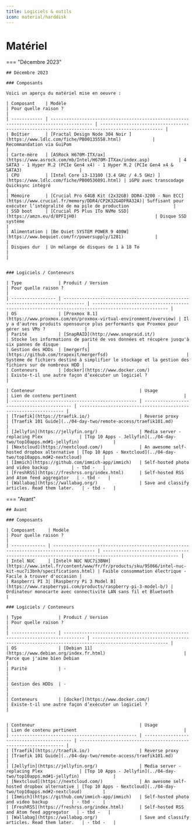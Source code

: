```yaml
---
title: Logiciels & outils
icon: material/harddisk
---
```


# Matériel

=== "Décembre 2023"

    ## Décembre 2023

    ### Composants

    Voici un aperçu du matériel mise en oeuvre :

    | Composant    | Modèle                                                                                 | Pour quelle raison ?                                                                           |
    | ------------ | -------------------------------------------------------------------------------------- | ---------------------------------------------------------------------------------------------- |
    | Boîtier      | [Fractal Design Node 304 Noir ](https://www.ldlc.com/fiche/PB00135558.html)            | Recommandation via GuiPom                                                                      |
    | Carte-mère   | [ASRock H670M-ITX/ax](https://www.asrock.com/mb/Intel/H670M-ITXax/index.asp)           | 4 SATA3 - 1 Hyper M.2 (PCIe Gen4 x4) - 1 Hyper M.2 (PCIe Gen4 x4 & SATA3)                      |
    | CPU          | [Intel Core i3-13100 (3.4 GHz / 4.5 GHz) ](https://www.ldlc.com/fiche/PB00536091.html) | iGPU avec transcodage Quicksync intégré                                                        |
    | Mémoire      | [Crucial Pro 64GB Kit (2x32GB) DDR4-3200 - Non ECC](https://www.crucial.fr/memory/DDR4/CP2K32G4DFRA32A)| Suffisant pour exécuter l’intégralité de ma pile de production                 |
    | SSD boot     | [Crucial P5 Plus 1To NVMe SSD](https://amzn.eu/d/8PFIjH0)                              | Disque SSD système                                                                             |
    | Alimentation | [Be Quiet SYSTEM POWER 9 400W](https://www.bequiet.com/fr/powersupply/1281)            |                                                                                                |
    | Disques dur  | Un mélange de disques de 1 à 18 To                                                     |                                                                                                |

    
    ### Logiciels / Conteneurs

    | Type              | Produit / Version                                          | Pour quelle raison ?                                                                                                    |
    | ----------------- | ------------------------------------------------------------------------------ | --------------------------------------------------------------------------------------------------- |
    | OS                | [Proxmox 8.1](https://www.proxmox.com/en/proxmox-virtual-environment/overview) | Il y a d'autres produits opensource plus performants que Proxmox pour gérer ses VMs ?               |
    | Parité            | [SnapRAID](http://www.snapraid.it/)                                            | Stocke les informations de parité de vos données et récupère jusqu'à six pannes de disque           |
    | Gestion des HDDs  | [mergerfs](https://github.com/trapexit/mergerfsd)                              | Système de fichiers destiné à simplifier le stockage et la gestion des fichiers sur de nombreux HDD |
    | Conteneurs        | [docker](https://www.docker.com/)                                              | Existe-t-il une autre façon d’exécuter un logiciel ?                                                |

    | Conteneur                                        | Usage                                    | Lien de contenu pertinent                                         |
    | ------------------------------------------------ | ------------------------------------------ | ---------------------------------------------------------------- |
    | [Traefik](https://traefik.io/)                   | Reverse proxy                              | [Traefik 101 Guide](../04-day-two/remote-access/traefik101.md)              |
    | [Jellyfin](https://jellyfin.org/)                | Media server - replacing Plex              | [Top 10 Apps - Jellyfin](../04-day-two/top10apps.md#1-jellyfin)             |
    | [Nextcloud](https://nextcloud.com/)              | An awesome self-hosted dropbox alternative | [Top 10 Apps - Nextcloud](../04-day-two/top10apps.md#2-nextcloud)        |
    | [Immich](https://github.com/immich-app/immich)   | Self-hosted photo and video backup         | - tbd -   |
    | [FreshRSS](https://freshrss.org/index.html)      | Self-hosted RSS and Atom feed aggregator   | - tbd -   |
    | [Wallabag](https://wallabag.org/)                | Save and classify articles. Read them later.   | - tbd -   |


=== "Avant"
    
    ## Avant

    ### Composants

    | Composant     | Modèle                                                                                 | Pour quelle raison ?                                                                                |
    | ------------- | -------------------------------------------------------------------------------------- | --------------------------------------------------------------------------------------------------- |
    | Intel NUC     | [Intel® NUC NUC7i3BNH](https://www.intel.fr/content/www/fr/fr/products/sku/95066/intel-nuc-kit-nuc7i3bnh/specifications.html) | Faible consommation électrique - Facile à trouver d'occasion |
    | Raspberri PI 3| [Raspberry Pi 3 Model B](https://www.raspberrypi.com/products/raspberry-pi-3-model-b/) | Ordinateur monocarte avec connectivité LAN sans fil et Bluetooth                                    |

    ### Logiciels / Conteneurs

    | Type              | Produit / Version                                          | Pour quelle raison ?                                                                                                    |
    | ----------------- | ------------------------------------------------------------------------------ | --------------------------------------------------------------------------------------------------- |
    | OS                | [Debian 11](https://www.debian.org/index.fr.html)                              | Parce que j'aime bien Debian                                                                        |
    | Parité            | -                                                                              |                                                                                                     |
    | Gestion des HDDs  | -                                                                              |                                                                                                     |
    | Conteneurs        | [docker](https://www.docker.com/)                                              | Existe-t-il une autre façon d’exécuter un logiciel ?                                                 |


    | Conteneur                                        | Usage                                    | Lien de contenu pertinent                                         |
    | ------------------------------------------------ | ------------------------------------------ | ---------------------------------------------------------------- |
    | [Traefik](https://traefik.io/)                   | Reverse proxy                              | [Traefik 101 Guide](../04-day-two/remote-access/traefik101.md)              |
    | [Jellyfin](https://jellyfin.org/)                | Media server - replacing Plex              | [Top 10 Apps - Jellyfin](../04-day-two/top10apps.md#1-jellyfin)             |
    | [Nextcloud](https://nextcloud.com/)              | An awesome self-hosted dropbox alternative | [Top 10 Apps - Nextcloud](../04-day-two/top10apps.md#2-nextcloud)        |
    | [Immich](https://github.com/immich-app/immich)   | Self-hosted photo and video backup         | - tbd -   |
    | [FreshRSS](https://freshrss.org/index.html)      | Self-hosted RSS and Atom feed aggregator   | - tbd -   |
    | [Wallabag](https://wallabag.org/)                | Save and classify articles. Read them later.   | - tbd -   |
    
